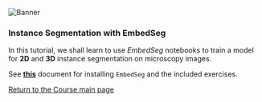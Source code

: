 ![Banner](https://heathered-minnow-f5a.notion.site/image/https%3A%2F%2Fs3-us-west-2.amazonaws.com%2Fsecure.notion-static.com%2F2c209d92-b863-455c-96e3-e19a1e6be8c2%2Fbanner.png?table=block&id=9e7f6029-6d6b-4423-9b2d-b89cbb49d75a&spaceId=10bcea8c-e347-41c2-830b-9cba925c8c74&width=2000&userId=&cache=v2)


### Instance Segmentation with EmbedSeg 

In this tutorial, we shall learn to use *EmbedSeg* notebooks to train a model for **2D** and **3D** instance segmentation on microscopy images.

See **[this](https://carbonated-tub-0d7.notion.site/Instance-Segmentation-with-EmbedSeg-DL4MIA-22-ecc78159a46e4f93b0e7f1d41d91a977)** document for installing `EmbedSeg` and the included exercises. 


[Return to the Course main page](https://tinyurl.com/7z8jxx2w)
